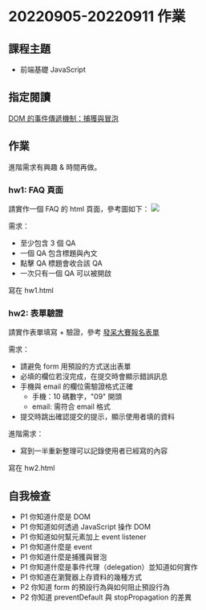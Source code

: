 # 20220905-20220911 作業

## 課程主題

- 前端基礎 JavaScript

## 指定閱讀

[DOM 的事件傳遞機制：捕獲與冒泡](https://blog.techbridge.cc/2017/07/15/javascript-event-propagation/)

## 作業

進階需求有興趣 & 時間再做。

### hw1: FAQ 頁面

請實作一個 FAQ 的 html 頁面，參考圖如下：
![](https://i.imgur.com/KZbaVV0.png)

需求：

- 至少包含 3 個 QA
- 一個 QA 包含標題與內文
- 點擊 QA 標題會收合該 QA
- 一次只有一個 QA 可以被開啟

寫在 hw1.html

### hw2: 表單驗證

請實作表單填寫 + 驗證，參考 [發呆大賽報名表單](https://docs.google.com/forms/d/e/1FAIpQLSfq3UrSH1D6djKMofCv8Y6qAWNW2cT3PCJoeI0CembbfNOM8g/viewform)

需求：

- 請避免 form 用預設的方式送出表單
- 必填的欄位若沒完成，在提交時會顯示錯誤訊息
- 手機與 email 的欄位需驗證格式正確
  - 手機：10 碼數字，"09" 開頭
  - email: 需符合 email 格式
- 提交時跳出確認提交的提示，顯示使用者填的資料

進階需求：

- 寫到一半重新整理可以記錄使用者已經寫的內容

寫在 hw2.html

## 自我檢查

- P1 你知道什麼是 DOM
- P1 你知道如何透過 JavaScript 操作 DOM
- P1 你知道如何幫元素加上 event listener
- P1 你知道什麼是 event
- P1 你知道什麼是捕獲與冒泡
- P1 你知道什麼是事件代理（delegation）並知道如何實作
- P1 你知道在瀏覽器上存資料的幾種方式
- P2 你知道 form 的預設行為與如何阻止預設行為
- P2 你知道 preventDefault 與 stopPropagation 的差異
